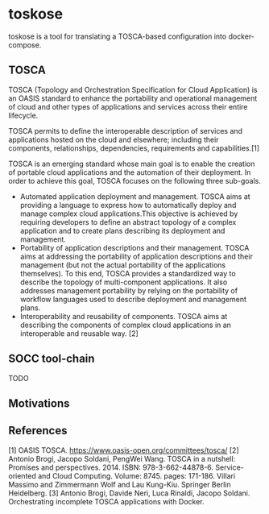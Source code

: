 # toskose
toskose is a tool for translating a TOSCA-based configuration into docker-compose.

## TOSCA
TOSCA (Topology and Orchestration Specification for Cloud Application) is an OASIS standard to enhance the portability and operational management of cloud and other types of applications and services across their entire lifecycle.

TOSCA permits to define the interoperable description of services and applications hosted on the cloud and elsewhere; including their components, relationships, dependencies, requirements and capabilities.[1]

TOSCA is an emerging standard whose main goal is to enable the creation of portable cloud applications and the automation of their deployment. In order to achieve this goal, TOSCA focuses on the following three sub-goals.

- Automated application deployment and management. TOSCA aims at providing a language to express how to automatically deploy and manage complex cloud applications.This objective is achieved by requiring developers to define an abstract topology of a complex application and to create plans describing its deployment and management.
- Portability of application descriptions and their management. TOSCA aims at addressing the portability of application descriptions and their management (but not the actual portability of the applications themselves). To this end, TOSCA provides a standardized way to describe the topology of multi-component applications. It also addresses management portability by relying on the portability of workflow languages used to describe deployment and management plans.
- Interoperability and reusability of components. TOSCA aims at describing the components of complex cloud applications in an interoperable and reusable way. [2]

## SOCC tool-chain
TODO

## Motivations


## References
[1] OASIS TOSCA. https://www.oasis-open.org/committees/tosca/
[2] Antonio Brogi, Jacopo Soldani, PengWei Wang. TOSCA in a nutshell: Promises and perspectives. 2014. ISBN: 978-3-662-44878-6. Service-oriented and Cloud Computing. Volume: 8745. pages: 171-186. Villari Massimo and Zimmermann Wolf and Lau Kung-Kiu. Springer Berlin Heidelberg.
[3] Antonio Brogi, Davide Neri, Luca Rinaldi, Jacopo Soldani. Orchestrating incomplete TOSCA applications with Docker.
